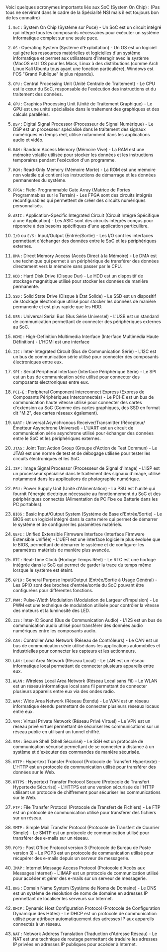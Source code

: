 Voici quelques acronymes importants liés aux SoC (System On Chip) : (Pas tous ne serviront dans le cadre de la Spécialité NSI mais il est toujours bon de les connaître)

1. `SoC` : System On Chip (Système sur Puce) - Un SoC est un circuit intégré qui intègre tous les composants nécessaires pour exécuter un système informatique complet sur une seule puce.

2. `OS` : Operating System (Système d'Exploitation) - Un OS est un logiciel qui gère les ressources matérielles et logicielles d'un système informatique et permet aux utilisateurs d'interagir avec le système (MacOS est l'OS pour les Macs, Linux à des distributions (comme Arch Linux Kali Ubuntu tous ayant une fonction particulière), Windows est l'OS "Grand Publique" le plus répandu).

3. `CPU` : Central Processing Unit (Unité Centrale de Traitement) - Le CPU est le cœur du SoC, responsable de l'exécution des instructions et du traitement des données.

4. `GPU` : Graphics Processing Unit (Unité de Traitement Graphique) - Le GPU est une unité spécialisée dans le traitement des graphiques et des calculs parallèles.

5. `DSP` : Digital Signal Processor (Processeur de Signal Numérique) - Le DSP est un processeur spécialisé dans le traitement des signaux numériques en temps réel, utilisé notamment dans les applications audio et vidéo.

6. `RAM` : Random Access Memory (Mémoire Vive) - La RAM est une mémoire volatile utilisée pour stocker les données et les instructions temporaires pendant l'exécution d'un programme.

7. `ROM` : Read-Only Memory (Mémoire Morte) - La ROM est une mémoire non volatile qui contient les instructions de démarrage et les données permanentes du système.

8. `FPGA` : Field-Programmable Gate Array (Matrice de Portes Programmables sur le Terrain) - Les FPGA sont des circuits intégrés reconfigurables qui permettent de créer des circuits numériques personnalisés.

9. `ASIC` : Application-Specific Integrated Circuit (Circuit Intégré Spécifique à une Application) - Les ASIC sont des circuits intégrés conçus pour répondre à des besoins spécifiques d'une application particulière.

10. `I/O` ou `E/S` : Input/Output (Entrée/Sortie) - Les I/O sont les interfaces permettant d'échanger des données entre le SoC et les périphériques externes.

11. `DMA` : Direct Memory Access (Accès Direct à la Mémoire) - Le DMA est une technique qui permet à un périphérique de transférer des données directement vers la mémoire sans passer par le CPU.

12. `HDD` : Hard Disk Drive (Disque Dur) - Le HDD est un dispositif de stockage magnétique utilisé pour stocker les données de manière permanente.

13. `SSD` : Solid State Drive (Disque à État Solide) - Le SSD est un dispositif de stockage électronique utilisé pour stocker les données de manière permanente et est plus rapide que les HDD.
    
14. `USB` : Universal Serial Bus (Bus Série Universel) - L'USB est un standard de communication permettant de connecter des périphériques externes au SoC.

15. `HDMI` : High-Definition Multimedia Interface (Interface Multimédia Haute Définition) - L'HDMI est une interface

16. `I2C` : Inter-Integrated Circuit (Bus de Communication Série) - L'I2C est un bus de communication série utilisé pour connecter des composants électroniques entre eux.

17. `SPI` : Serial Peripheral Interface (Interface Périphérique Série) - Le SPI est un bus de communication série utilisé pour connecter des composants électroniques entre eux.

18. `PCI-E` : Peripheral Component Interconnect Express (Express de Composants Périphériques Interconnectés) - Le PCI-E est un bus de communication haute vitesse utilisé pour connecter des cartes d'extension au SoC (Comme des cartes graphiques, des SSD en format dit "M.2", des cartes réseaux également).

19. `UART` : Universal Asynchronous Receiver/Transmitter (Récepteur/Émetteur Asynchrone Universel) - L'UART est un circuit de communication série asynchrone utilisé pour échanger des données entre le SoC et les périphériques externes.

20. `JTAG` : Joint Test Action Group (Groupe d'Action de Test Commun) - Le JTAG est une norme de test et de débogage utilisée pour tester les circuits électroniques et les SoC.

21. `ISP` : Image Signal Processor (Processeur de Signal d'Image) - L'ISP est un processeur spécialisé dans le traitement des signaux d'image, utilisé notamment dans les applications de photographie numérique.

22. `PSU` : Power Supply Unit (Unité d'Alimentation) - La PSU est l'unité qui fournit l'énergie électrique nécessaire au fonctionnement du SoC et des périphériques connectés (Alimentation de PC Fixe ou Batterie dans les PC portables).

23. `BIOS` : Basic Input/Output System (Système de Base d'Entrée/Sortie) - Le BIOS est un logiciel intégré dans la carte mère qui permet de démarrer le système et de configurer les paramètres matériels.

24. `UEFI` : Unified Extensible Firmware Interface (Interface Firmware Extensible Unifiée) - L'UEFI est une interface logicielle plus évoluée que le BIOS, permettant de démarrer le système et de configurer les paramètres matériels de manière plus avancée.

25. `RTC` : Real-Time Clock (Horloge Temps Réel) - Le RTC est une horloge intégrée dans le SoC qui permet de garder la trace du temps même lorsque le système est éteint.

26. `GPIO` : General Purpose Input/Output (Entrée/Sortie à Usage Général) - Les GPIO sont des broches d'entrée/sortie du SoC pouvant être configurées pour différentes fonctions.

27. `PWM` : Pulse-Width Modulation (Modulation de Largeur d'Impulsion) - Le PWM est une technique de modulation utilisée pour contrôler la vitesse des moteurs et la luminosité des LED.

28. `I2S` : Inter-IC Sound (Bus de Communication Audio) - L'I2S est un bus de communication audio utilisé pour transférer des données audio numériques entre les composants audio.

29. `CAN` : Controller Area Network (Réseau de Contrôleurs) - Le CAN est un bus de communication série utilisé dans les applications automobiles et industrielles pour connecter les capteurs et les actionneurs.

30. `LAN` : Local Area Network (Réseau Local) - Le LAN est un réseau informatique local permettant de connecter plusieurs appareils entre eux.

31. `WLAN` : Wireless Local Area Network (Réseau Local sans Fil) - Le WLAN est un réseau informatique local sans fil permettant de connecter plusieurs appareils entre eux via des ondes radio.

32. `WAN` : Wide Area Network (Réseau Étendu) - Le WAN est un réseau informatique étendu permettant de connecter plusieurs réseaux locaux entre eux.

33. `VPN` : Virtual Private Network (Réseau Privé Virtuel) - Le VPN est un réseau privé virtuel permettant de sécuriser les communications sur un réseau public en utilisant un tunnel chiffré.

34. `SSH` : Secure Shell (Shell Sécurisé) - Le SSH est un protocole de communication sécurisé permettant de se connecter à distance à un système et d'exécuter des commandes de manière sécurisée.

35. `HTTP` : Hypertext Transfer Protocol (Protocole de Transfert Hypertexte) - L'HTTP est un protocole de communication utilisé pour transférer des données sur le Web.

36. `HTTPS` : Hypertext Transfer Protocol Secure (Protocole de Transfert Hypertexte Sécurisé) - L'HTTPS est une version sécurisée de l'HTTP utilisant un protocole de chiffrement pour sécuriser les communications sur le Web. 

37. `FTP` : File Transfer Protocol (Protocole de Transfert de Fichiers) - Le FTP est un protocole de communication utilisé pour transférer des fichiers sur un réseau.

38. `SMTP` : Simple Mail Transfer Protocol (Protocole de Transfert de Courrier Simple) - Le SMTP est un protocole de communication utilisé pour transférer des e-mails sur un réseau. 

39. `POP3` : Post Office Protocol version 3 (Protocole de Bureau de Poste version 3) - Le POP3 est un protocole de communication utilisé pour récupérer des e-mails depuis un serveur de messagerie.

40. `IMAP` : Internet Message Access Protocol (Protocole d'Accès aux Messages Internet) - L'IMAP est un protocole de communication utilisé pour accéder et gérer des e-mails sur un serveur de messagerie.

41. `DNS` : Domain Name System (Système de Noms de Domaine) - Le DNS est un système de résolution de noms de domaine en adresses IP permettant de localiser les serveurs sur Internet.

42. `DHCP` : Dynamic Host Configuration Protocol (Protocole de Configuration Dynamique des Hôtes) - Le DHCP est un protocole de communication utilisé pour attribuer automatiquement des adresses IP aux appareils connectés à un réseau. 

43. `NAT` : Network Address Translation (Traduction d'Adresse Réseau) - Le NAT est une technique de routage permettant de traduire les adresses IP privées en adresses IP publiques pour accéder à Internet.